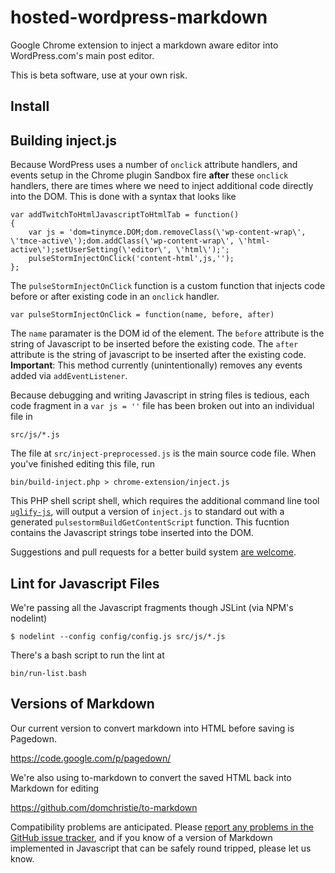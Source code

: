 hosted-wordpress-markdown
=========================

Google Chrome extension to inject a markdown aware editor into WordPress.com's main post editor.

This is beta software, use at your own risk.

Install
--------------------------------------------------



Building inject.js
--------------------------------------------------
Because WordPress uses a number of `onclick` attribute handlers, and events setup in the Chrome plugin Sandbox fire **after** these `onclick` handlers, there are times where we need to inject additional code directly into the DOM. This is done with a syntax that looks like

    var addTwitchToHtmlJavascriptToHtmlTab = function()
    {
        var js = 'dom=tinymce.DOM;dom.removeClass(\'wp-content-wrap\', \'tmce-active\');dom.addClass(\'wp-content-wrap\', \'html-active\');setUserSetting(\'editor\', \'html\');';			
        pulseStormInjectOnClick('content-html',js,'');
    };

The `pulseStormInjectOnClick` function is a custom function that injects code before or after existing code in an `onclick` handler.  

    var pulseStormInjectOnClick = function(name, before, after)
    
The `name` paramater is the DOM id of the element.  The `before` attribute is the string of Javascript to be inserted before the existing code.  The `after` attribute is the string of javascript to be inserted after the existing code. **Important**: This method currently (unintentionally) removes any events added via `addEventListener`.      

Because debugging and writing Javascript in string files is tedious, each code fragment in a `var js = ''` file has been broken out into an individual file in 

    src/js/*.js
    
The file at `src/inject-preprocessed.js` is the main source code file.  When you've finished editing this file, run

    bin/build-inject.php > chrome-extension/inject.js 

This PHP shell script shell, which requires the additional command line tool <a href="https://npmjs.org/package/uglify-js">`uglify-js`</a>, will output a version of `inject.js` to standard out with a generated `pulsestormBuildGetContentScript` function.  This fucntion contains the Javascript strings tobe inserted into the DOM.  

Suggestions and pull requests for a better build system [are welcome](https://github.com/astorm/hosted-wordpress-markdown/issues/7).

Lint for Javascript Files
--------------------------------------------------
We're passing all the Javascript fragments though JSLint (via NPM's nodelint)

    $ nodelint --config config/config.js src/js/*.js

There's a bash script to run the lint at

    bin/run-list.bash
    
Versions of Markdown
--------------------------------------------------
Our current version to convert markdown into HTML before saving is Pagedown.

https://code.google.com/p/pagedown/
    
We're also using to-markdown to convert the saved HTML back into Markdown for editing

https://github.com/domchristie/to-markdown
    
Compatibility problems are anticipated.  Please [report any problems in the GitHub issue tracker](https://github.com/astorm/hosted-wordpress-markdown/issues/8), and if you know of a version of Markdown implemented in Javascript that can be safely round tripped, please let us know.  